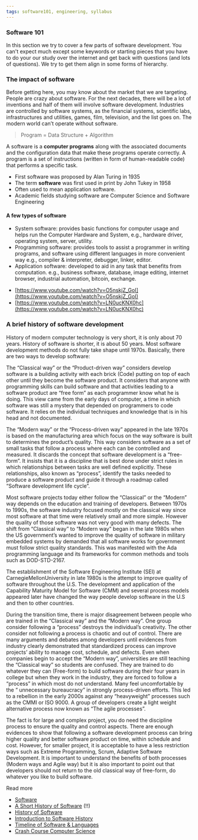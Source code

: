 ```yaml
---
tags: software101, engineering, syllabus
---
```

### Software 101
In this section we try to cover a few parts of software development. You can't expect much except some keywords or starting pieces that you have to do your our study over the internet and get back with questions (and lots of questions). We try to get them align in some forms of hierarchy.

### The impact of software
Before getting here, you may know about the market that we are targeting. People are crazy about software. For the next decades, there will be a lot of inventions and half of them will involve software development. Industries are controlled by software systems, as the financial systems, scientific labs, infrastructures and utilities, games, film, television, and the list goes on. The modern world can’t operate without software.

> Program = Data Structure + Algorithm


A software is a **computer programs** along with the associated documents and the configuration data that make these programs operate correctly. A program is a set of instructions (written in form of human-readable code) that performs a specific task.

* First software was proposed by Alan Turing in 1935
* The term **software** was first used in print by John Tukey in 1958
* Often used to mean application software.
* Academic fields studying software are Computer Science and Software Engineering

#### A few types of software
* System software: provides basic functions for computer usage and helps run the Computer Hardware and System, e.g., hardware driver, operating system, server, utility.
* Programming software: provides tools to assist a programmer in writing programs, and software using different languages in more convenient way e.g., compiler & interpreter, debugger, linker, editor.
* Application software: developed to aid in any task that benefits from computation. e.g., business software, database, image editing, internet browser, industrial automation, bitcoin, exchange.

- [https://www.youtube.com/watch?v=O5nskjZ_GoI](https://www.youtube.com/watch?v=O5nskjZ_GoI)
- [https://www.youtube.com/watch?v=LN0ucKNX0hc](https://www.youtube.com/watch?v=LN0ucKNX0hc)

### A brief history of software development
History of modern computer technology is very short, it is only about 70 years. History of software is shorter, it is about 50 years. Most software development methods do not fully take shape until 1970s. Basically, there are two ways to develop software:

The “Classical way” or the “Product-driven way” considers develop software is a building activity with each brick (Code) putting on top of each other until they become the software product. It considers that anyone with programming skills can build software and that activities leading to a software product are “free form” as each programmer know what he is doing. This view came from the early days of computer, a time in which software was still a mystery that depended on programmers to code software. It relies on the individual techniques and knowledge that is in his head and not documented.

The “Modern way” or the “Process-driven way” appeared in the late 1970s is based on the manufacturing area which focus on the way software is built to determines the product’s quality. This way considers software as a set of small tasks that follow a process where each can be controlled and measured. It discards the concept that software development is a “free-form”. It insists that it is a discipline that is best done under strict rules in which relationships between tasks are well defined explicitly. These relationships, also known as “process”, identify the tasks needed to produce a software product and guide it through a roadmap called “Software development life cycle”.

Most software projects today either follow the “Classical” or the “Modern” way depends on the education and training of developers. Between 1970s to 1990s, the software industry focused mostly on the classical way since most software at that time were relatively small and more simple. However the quality of those software was not very good with many defects. The shift from “Classical way” to “Modern way” began in the late 1980s when the US government’s wanted to improve the quality of software in military embedded systems by demanded that all software works for government must follow strict quality standards. This was manifested with the Ada programming language and its frameworks for common methods and tools such as DOD-STD-2167.

The establishment of the Software Engineering Institute (SEI) at CarnegieMellonUniversity in late 1980s is the attempt to improve quality of software throughout the U.S. The development and application of the Capability Maturity Model for Software (CMM) and several process models appeared later have changed the way people develop software in the U.S and then to other countries.

During the transition time, there is major disagreement between people who are trained in the “Classical way” and the “Modern way”. One group consider following a “process” destroys the individual’s creativity. The other consider not following a process is chaotic and out of control. There are many arguments and debates among developers until evidences from industry clearly demonstrated that standardized process can improve projects’ ability to manage cost, schedule, and defects. Even when companies begin to accept the “Modern way”, universities are still teaching the “Classical way” so students are confused. They are trained to do whatever they can (Free-form) to build software during their four years in college but when they work in the industry, they are forced to follow a “process” in which most do not understand. Many feel uncomfortable by the “ unnecessary bureaucracy” in strongly process-driven efforts. This led to a rebellion in the early 2000s against any “heavyweight” processes such as the CMMI or ISO 9000. A group of developers create a light weight alternative process now known as “The agile processes”.

The fact is for large and complex project, you do need the discipline process to ensure the quality and control aspects. There are enough evidences to show that following a software development process can bring higher quality and better software product on time, within schedule and cost. However, for smaller project, it is acceptable to have a less restriction ways such as Extreme Programming, Scrum, Adaptive Software Development. It is important to understand the benefits of both processes (Modern ways and Agile way) but it is also important to point out that developers should not return to the old classical way of free-form, do whatever you like to build software.

Read more
* [Software](https://en.m.wikipedia.org/wiki/Software)
* [A Short History of Software](http://www.thecorememory.com/SHOS.pdf) (!!)
* [History of Software](https://en.wikipedia.org/wiki/History_of_software)
* [Introduction to Software History](https://www.thocp.net/software/software_reference/introduction_to_software_history.htm)
* [Timeline of Software & Languages](https://www.computerhistory.org/timeline/software-languages/)
* [Crash Course Computer Science](https://www.youtube.com/watch?v=tpIctyqH29Q&list=PL8dPuuaLjXtNlUrzyH5r6jN9ulIgZBpdo)